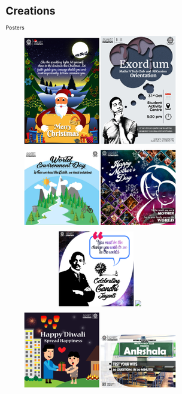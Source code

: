 # Creations
Posters

<p align="center">
  <img src="christmas.jpg" width="200"/>
  <img src="exordium.jpg" width="200"/>
</p>
<p align="center">
  <img src="environment_day.jpg" width="200"/>
  <img src="mothers_day.jpg" width="200"/>
</p>
<p align="center">
  <img src="gandhi_jayanti.jpg" width="200"/>
  <img src="Scholarship._exam.jpg" width="200"/>
</p>
<p align="center">
  <img src="Diwali.jpg" width="200"/>
  <img src="ankshala.jpg" width="200"/>
</p>
        
